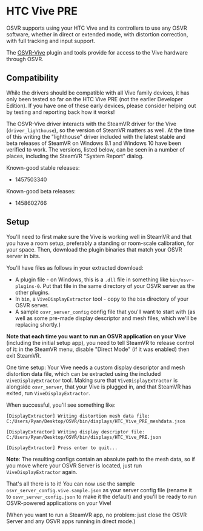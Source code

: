 # HTC Vive PRE

OSVR supports using your HTC Vive and its controllers to use any OSVR software, whether in direct or extended mode, with distortion correction, with full tracking and input support.

The [OSVR-Vive](https://github.com/OSVR/OSVR-Vive) plugin and tools provide for access to the Vive hardware through OSVR.

## Compatibility
While the drivers should be compatible with all Vive family devices, it has only been tested so far on the HTC Vive PRE (not the earlier Developer Edition). If you have one of these early devices, please consider helping out by testing and reporting back how it works!

The OSVR-Vive driver interacts with the SteamVR driver for the Vive (`driver_lighthouse`), so the version of SteamVR matters as well.
At the time of this writing the "lighthouse" driver included with the latest stable and beta releases of SteamVR on Windows 8.1 and Windows 10 have been verified to work. The versions, listed below, can be seen in a number of places, including the SteamVR "System Report" dialog.

Known-good stable releases:
- 1457503340

Known-good beta releases:
- 1458602766

## Setup
You'll need to first make sure the Vive is working well in SteamVR and that you have a room setup, preferably a standing or room-scale calibration, for your space. Then, download the plugin binaries that match your OSVR server in bits.

You'll have files as follows in your extracted download:
- A plugin file - on Windows, this is a `.dll` file in something like `bin/osvr-plugins-0`. Put that file in the same directory of your OSVR server as the other plugins.
- In `bin`, a `ViveDisplayExtractor` tool - copy to the `bin` directory of your OSVR server.
- A sample `osvr_server_config` config file that you'll want to start with (as well as some pre-made display descriptor and mesh files, which we'll be replacing shortly.)

**Note that each time you want to run an OSVR application on your Vive** (including the initial setup app), you need to tell SteamVR to release control of it: in the SteamVR menu, disable "Direct Mode" (if it was enabled) then exit SteamVR.

One time setup: Your Vive needs a custom display descriptor and mesh distortion data file, which can be extracted using the included `ViveDisplayExtractor` tool. Making sure that `ViveDisplayExtractor` is alongside `osvr_server`, that your Vive is plugged in, and that SteamVR has exited, run `ViveDisplayExtractor`.

When successful, you'll see something like:

```
[DisplayExtractor] Writing distortion mesh data file:
C:/Users/Ryan/Desktop/OSVR/bin/displays/HTC_Vive_PRE_meshdata.json

[DisplayExtractor] Writing display descriptor file:
C:/Users/Ryan/Desktop/OSVR/bin/displays/HTC_Vive_PRE.json

[DisplayExtractor] Press enter to quit...
```

**Note**: The resulting configs contain an absolute path to the mesh data, so if you move where your OSVR Server is located, just run `ViveDisplayExtractor` again.

That's all there is to it! You can now use the sample `osvr_server_config.vive.sample.json` as your server config file (rename it to `osvr_server_config.json` to make it the default) and you'll be ready to run OSVR-powered applications on your Vive!

(When you want to run a SteamVR app, no problem: just close the OSVR Server and any OSVR apps running in direct mode.)
